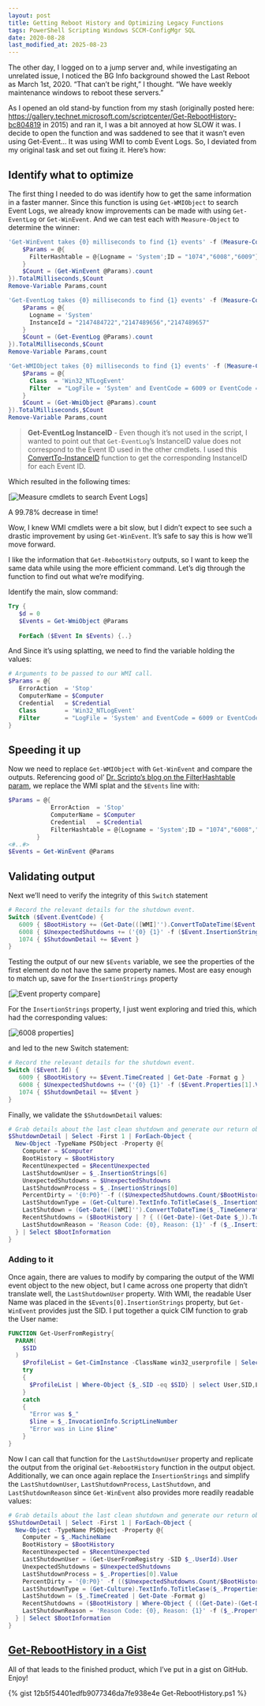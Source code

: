 ```yaml
---
layout: post
title: Getting Reboot History and Optimizing Legacy Functions
tags: PowerShell Scripting Windows SCCM-ConfigMgr SQL
date: 2020-08-28
last_modified_at: 2025-08-23
---
```


The other day, I logged on to a jump server and, while investigating an unrelated issue, I noticed the BG Info background showed the Last Reboot as March 1st, 2020. “That can’t be right,” I thought. “We have weekly maintenance windows to reboot these servers.”

As I opened an old stand-by function from my stash (originally posted here: https://gallery.technet.microsoft.com/scriptcenter/Get-RebootHistory-bc804819 in 2015) and ran it, I was a bit annoyed at how SLOW it was. I decide to open the function and was saddened to see that it wasn’t even using Get-Event… It was using WMI to comb Event Logs. So, I deviated from my original task and set out fixing it. Here’s how:

## Identify what to optimize

The first thing I needed to do was identify how to get the same information in a faster manner. Since this function is using `Get-WMIObject` to search Event Logs, we already know improvements can be made with using `Get-EventLog` or `Get-WinEvent`. And we can test each with `Measure-Object` to determine the winner:

```powershell
'Get-WinEvent takes {0} milliseconds to find {1} events' -f (Measure-Command -Expression {
    $Params = @{ 
      FilterHashtable = @{Logname = 'System';ID = "1074","6008","6009"}
    }   
    $Count = (Get-WinEvent @Params).count
}).TotalMilliseconds,$Count
Remove-Variable Params,count

'Get-EventLog takes {0} milliseconds to find {1} events' -f (Measure-Command -Expression {
    $Params = @{ 
      Logname = 'System'
      InstanceId = "2147484722","2147489656","2147489657"
    }   
    $Count = (Get-EventLog @Params).count
}).TotalMilliseconds,$Count
Remove-Variable Params,count

'Get-WMIObject takes {0} milliseconds to find {1} events' -f (Measure-Command -Expression {
    $Params = @{ 
      Class  = 'Win32_NTLogEvent' 
      Filter  = "LogFile = 'System' and EventCode = 6009 or EventCode = 6008 or EventCode = 1074" 
    }    
    $Count = (Get-WmiObject @Params).count
}).TotalMilliseconds,$Count
Remove-Variable Params,count
```

> **Get-EventLog InstanceID** - 
> Even though it’s not used in the script, I wanted to point out that `Get-EventLog`’s InstanceID value does not correspond to the Event ID used in the other cmdlets. I used this [ConvertTo-InstanceID](https://community.idera.com/database-tools/powershell/powertips/b/tips/posts/translate-eventid-to-instanceid) function to get the corresponding InstanceID for each Event ID.

Which resulted in the following times:

[![Measure cmdlets to search Event Logs](../assets/img/2020-08-28_Snag_21a99dae.png)]

A 99.78% decrease in time!

Wow, I knew WMI cmdlets were a bit slow, but I didn’t expect to see such a drastic improvement by using `Get-WinEvent`. It’s safe to say this is how we’ll move forward.

I like the information that `Get-RebootHistory` outputs, so I want to keep the same data while using the more efficient command. Let’s dig through the function to find out what we’re modifying.

Identify the main, slow command:

```powershell
Try {  
   $d = 0 
   $Events = Get-WmiObject @Params 
   
   ForEach ($Event In $Events) {..}
```

And Since it’s using splatting, we need to find the variable holding the values:

```powershell
# Arguments to be passed to our WMI call.  
$Params = @{ 
   ErrorAction  = 'Stop' 
   ComputerName = $Computer 
   Credential   = $Credential 
   Class        = 'Win32_NTLogEvent' 
   Filter       = "LogFile = 'System' and EventCode = 6009 or EventCode = 6008 or EventCode = 1074" 
} 
```

## Speeding it up

Now we need to replace `Get-WMIObject` with `Get-WinEvent` and compare the outputs. Referencing good ol’ [Dr. Scripto’s blog on the FilterHashtable param](https://devblogs.microsoft.com/scripting/use-filterhashtable-to-filter-event-log-with-powershell/), we replace the WMI splat and the `$Events` line with:

```powershell
$Params = @{ 
            ErrorAction  = 'Stop' 
            ComputerName = $Computer 
            Credential   = $Credential 
            FilterHashtable = @{Logname = 'System';ID = "1074","6008","6009"}
        }
<#..#>
$Events = Get-WinEvent @Params
```
## Validating output

Next we’ll need to verify the integrity of this `Switch` statement

```powershell
# Record the relevant details for the shutdown event. 
Switch ($Event.EventCode) {
   6009 { $BootHistory += (Get-Date(([WMI]'').ConvertToDateTime($Event.TimeGenerated)) -Format g)}
   6008 { $UnexpectedShutdowns += ('{0} {1}' -f ($Event.InsertionStrings[1], $Event.InsertionStrings[0]))}
   1074 { $ShutdownDetail += $Event }
}
```

Testing the output of our new `$Events` variable, we see the properties of the first element do not have the same property names. Most are easy enough to match up, save for the `InsertionStrings` property  

[![Event property compare](../assets/img/2020-08-28_Snag_2180a815.png)]
  
For the `InsertionStrings` property, I just went exploring and tried this, which had the corresponding values:  

[![6008 properties](../assets/img/2020-08-28_Snag_2184b929.png)]
  
and led to the new Switch statement:

```powershell
# Record the relevant details for the shutdown event. 
Switch ($Event.Id) {  
   6009 { $BootHistory += $Event.TimeCreated | Get-Date -Format g } 
   6008 { $UnexpectedShutdowns += ('{0} {1}' -f ($Event.Properties[1].Value, $Event.Properties[0].Value)) } 
   1074 { $ShutdownDetail += $Event } 
} 
```

Finally, we validate the `$ShutdownDetail` values:

```powershell
# Grab details about the last clean shutdown and generate our return object. 
$ShutdownDetail | Select -First 1 | ForEach-Object {  
  New-Object -TypeName PSObject -Property @{ 
    Computer = $Computer 
    BootHistory = $BootHistory  
    RecentUnexpected = $RecentUnexpected 
    LastShutdownUser = $_.InsertionStrings[6] 
    UnexpectedShutdowns = $UnexpectedShutdowns 
    LastShutdownProcess = $_.InsertionStrings[0] 
    PercentDirty = '{0:P0}' -f (($UnexpectedShutdowns.Count/$BootHistory.Count)) 
    LastShutdownType = (Get-Culture).TextInfo.ToTitleCase($_.InsertionStrings[4]) 
    LastShutdown = (Get-Date(([WMI]'').ConvertToDateTime($_.TimeGenerated)) -Format g) 
    RecentShutdowns = ($BootHistory | ? { ((Get-Date)-(Get-Date $_)).TotalDays -le 30 }).Count 
    LastShutdownReason = 'Reason Code: {0}, Reason: {1}' -f ($_.InsertionStrings[3], $_.InsertionStrings[2]) 
  } | Select $BootInformation     
}   
```

### Adding to it

Once again, there are values to modify by comparing the output of the WMI event object to the new object, but I came across one property that didn’t translate well, the `LastShutdownUser` property. With WMI, the readable User Name was placed in the `$Events[0].InsertionStrings` property, but `Get-WinEvent` provides just the SID. I put together a quick CIM function to grab the User name:

```powershell
FUNCTION Get-UserFromRegistry{
  PARAM(
    $SID
  )
    $ProfileList = Get-CimInstance -ClassName win32_userprofile | Select-Object @{L="User";E={($_.localpath -split '\\')[-1]}},*
    try
    {
      $ProfileList | Where-Object {$_.SID -eq $SID} | select User,SID,LocalPath
    }
    catch
    {
      "Error was $_"
      $line = $_.InvocationInfo.ScriptLineNumber
      "Error was in Line $line"
    }
}
```

Now I can call that function for the `LastShutdownUser` property and replicate the output from the original `Get-RebootHistory` function in the output object.  
Additionally, we can once again replace the `InsertionStrings` and simplify the `LastShutdownUser`, `LastShutdownProcess`, `LastShutdown`, and `LastShutdownReason` since `Get-WinEvent` also provides more readily readable values:

```powershell
# Grab details about the last clean shutdown and generate our return object. 
$ShutdownDetail | Select -First 1 | ForEach-Object {  
  New-Object -TypeName PSObject -Property @{
    Computer = $_.MachineName 
    BootHistory = $BootHistory  
    RecentUnexpected = $RecentUnexpected 
    LastShutdownUser = (Get-UserFromRegistry -SID $_.UserId).User
    UnexpectedShutdowns = $UnexpectedShutdowns 
    LastShutdownProcess = $_.Properties[0].Value
    PercentDirty = '{0:P0}' -f (($UnexpectedShutdowns.Count/$BootHistory.Count)) 
    LastShutdownType = (Get-Culture).TextInfo.ToTitleCase($_.Properties[4].Value)
    LastShutdown = ($_.TimeCreated | Get-Date -Format g)
    RecentShutdowns = ($BootHistory | Where-Object { ((Get-Date)-(Get-Date $_)).TotalDays -le 30 }).Count 
    LastShutdownReason = 'Reason Code: {0}, Reason: {1}' -f ($_.Properties[3].Value, $_.Properties[2].Value) 
  } | Select $BootInformation     
}
```

## [Get-RebootHistory in a Gist](https://gist.github.com/hkystar35/12b5f54401edfb9077346da7fe938e4e)

All of that leads to the finished product, which I’ve put in a gist on GitHub.  
Enjoy!

{% gist 12b5f54401edfb9077346da7fe938e4e Get-RebootHistory.ps1 %}